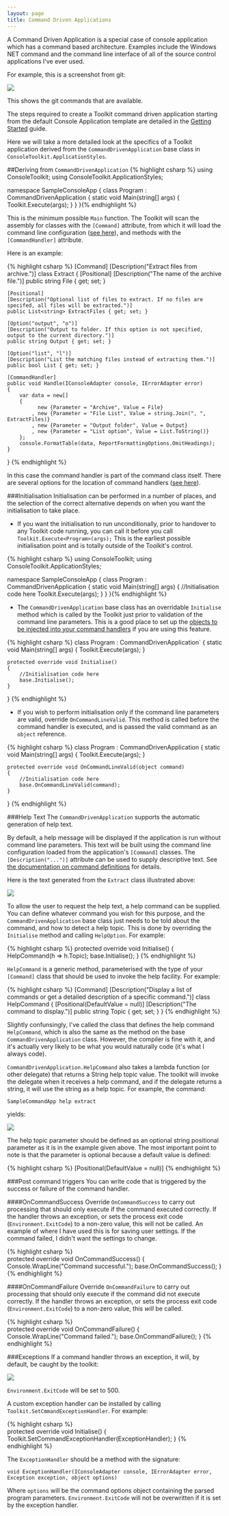 ```yaml
---
layout: page
title: Command Driven Applications 
---
```

A Command Driven Application is a special case of console application which has a command based architecture. Examples include the Windows NET command and the command line interface of all of the source control applications I've ever used.

For example, this is a screenshot from git: 

<img src="assets/images/githelpscreenshot.png" />

This shows the git commands that are available.

The steps required to create a Toolkit command driven application starting from the default Console Application template are detailed in the [Getting Started](/GettingStarted/commanddrivenapplication.html) guide.

Here we will take a more detailed look at the specifics of a Toolkit application derived from the `CommandDrivenApplication` base class in `ConsoleToolkit.ApplicationStyles`.

##Deriving from `CommandDrivenApplication`
{% highlight csharp %}
using ConsoleToolkit;
using ConsoleToolkit.ApplicationStyles;

namespace SampleConsoleApp
{
    class Program : CommandDrivenApplication
    {
        static void Main(string[] args)
        {
            Toolkit.Execute<Program>(args);
        }
    }
}{% endhighlight %}

This is the minimum possible `Main` function. The Toolkit will scan the assembly for classes with the `[Command]` attribute, from which it will load the command line configuration ([see here](commandoverview.html)), and methods with the `[CommandHandler]` attribute.

Here is an example:

{% highlight csharp %}
[Command]
[Description("Extract files from archive.")]
class Extract
{
    [Positional]
    [Description("The name of the archive file.")]
    public string File { get; set; }

    [Positional]
    [Description("Optional list of files to extract. If no files are specifed, all files will be extracted.")]
    public List<string> ExtractFiles { get; set; }   
    
    [Option("output", "o")]
    [Description("Output to folder. If this option is not specified, output to the current directory.")]
    public string Output { get; set; }
    
    [Option("list", "l")]
    [Description("List the matching files instead of extracting them.")]
    public bool List { get; set; }

    [CommandHandler]
    public void Handle(IConsoleAdapter console, IErrorAdapter error)
    {
        var data = new[]
        {
              new {Parameter = "Archive", Value = File}
            , new {Parameter = "File List", Value = string.Join(", ", ExtractFiles)}
            , new {Parameter = "Output folder", Value = Output}
            , new {Parameter = "List option", Value = List.ToString()}
        };
        console.FormatTable(data, ReportFormattingOptions.OmitHeadings);
    }
}
{% endhighlight %}

In this case the command handler is part of the command class itself. There are several options for the location of command handlers ([see here](defininghandlers.html)).

###Initialisation
Initialisation can be performed in a number of places, and the selection of the correct alternative depends on when you want the initialisation to take place.

* If you want the initialisation to run unconditionally, prior to handover to any Toolkit code running, you can call it before you call `Toolkit.Execute<Program>(args);` This is the earliest possible initialisation point and is totally outside of the Toolkit's control.

{% highlight csharp %}
using ConsoleToolkit;
using ConsoleToolkit.ApplicationStyles;

namespace SampleConsoleApp
{
    class Program : CommandDrivenApplication
    {
        static void Main(string[] args)
        {
            //Initialisation code here
            Toolkit.Execute<Program>(args);
        }
    }
}{% endhighlight %}

* The `CommandDrivenApplication` base class has an overridable `Initialise` method which is called by the Toolkit just prior to validation of the command line parameters. This is a good place to set up the [objects to be injected into your command handlers](ioc.html) if you are using this feature.

{% highlight csharp %}
class Program : CommandDrivenApplication`
{
    static void Main(string[] args)
    {
        Toolkit.Execute<Program>(args);
    }

    protected override void Initialise()
    {
        //Initialisation code here
        base.Initialise();
    }
}
{% endhighlight %}

* If you wish to perform initialisation only if the command line parameters are valid, override `OnCommandLineValid`. This method is called before the command handler is executed, and is passed the valid command as an `object` reference.

{% highlight csharp %}
class Program : CommandDrivenApplication
{
    static void Main(string[] args)
    {
        Toolkit.Execute<Program>(args);
    }

    protected override void OnCommandLineValid(object command)
    {
        //Initialisation code here
        base.OnCommandLineValid(command);
    }
}
{% endhighlight %}

###Help Text
The `CommandDrivenApplication` supports the automatic generation of help text.

By default, a help message will be displayed if the application is run without command line parameters. This text will be built using the command line configuration loaded from the application's `[Command]` classes. The `[Description("...")]` attribute can be used to supply descriptive text. See [the documentation on command definitions](commandoverview.html) for details.

Here is the text generated from the `Extract` class illustrated above:

<img src="assets/images/commandapphelptext.png" />

To allow the user to request the help text, a help command can be supplied. You can define whatever command you wish for this purpose, and the `CommandDrivenApplication` base class just needs to be told about the command, and how to detect a help topic. This is done by overriding the `Initialise` method and calling `HelpOption`. For example:

{% highlight csharp %}
protected override void Initialise()
{
    HelpCommand<HelpCommand>(h => h.Topic);
    base.Initialise();
}
{% endhighlight %}

`HelpCommand` is a generic method, parameterised with the type of your `[Command]` class that should be used to invoke the help facility. For example:

{% highlight csharp %}
[Command]
[Description("Display a list of commands or get a detailed description of a specific command.")]
class HelpCommand
{
    [Positional(DefaultValue = null)]
    [Description("The command to display.")]
    public string Topic { get; set; }
}
{% endhighlight %}

Slightly confunsingly, I've called the class that defines the help command `HelpCommand`, which is also the same as the method on the base `CommandDrivenApplication` class. However, the compiler is fine with it, and it's actually very likely to be what you would naturally code (it's what I always code). 

`CommandDrivenApplication.HelpCommand` also takes a lambda function (or other delegate) that returns a String help topic value. The toolkit will invoke the delegate when it receives a help command, and if the delegate returns a string, it will use the string as a help topic. For example, the command:

`SampleCommandApp help extract`

yields:

<img src="assets/images/commandappextracthelptext.png" />

The help topic parameter should be defined as an optional string positional parameter as it is in the example given above. The most important point to note is that the parameter is optional because a default value is defined:

{% highlight csharp %}
[Positional(DefaultValue = null)]
{% endhighlight %}
 
###Post command triggers
You can write code that is triggered by the success or failure of the command handler.

####OnCommandSuccess
Override `OnCommandSuccess` to carry out processing that should only execute if the command executed correctly. If the handler throws an exception, or sets the process exit code (`Environment.ExitCode`) to a non-zero value, this will not be called. An example of where I have used this is for saving user settings. If the command failed, I didn't want the settings to change.

{% highlight csharp %}  
protected override void OnCommandSuccess()
{
    Console.WrapLine("Command successful.");
    base.OnCommandSuccess();
}
{% endhighlight %}

####OnCommandFailure
Override `OnCommandFailure` to carry out processing that should only execute if the command did not execute correctly. If the handler throws an exception, or sets the process exit code (`Environment.ExitCode`) to a non-zero value, this *will* be called. 

{% highlight csharp %}  
protected override void OnCommandFailure()
{
    Console.WrapLine("Command failed.");
    base.OnCommandFailure();
}
{% endhighlight %}

###Exceptions
If a command handler throws an exception, it will, by default, be caught by the toolkit:

 <img src="assets/images/consoleapplicationexception.png" />

`Environment.ExitCode` will be set to 500.

A custom exception handler can be installed by calling `Toolkit.SetCmmandExceptionHandler`. For example:

{% highlight csharp %}  
protected override void Initialise()
{
    Toolkit.SetCommandExceptionHandler(ExceptionHandler);
}
{% endhighlight %}

The `ExceptionHandler` should be a method with the signature:

`void ExceptionHandler(IConsoleAdapter console, IErrorAdapter error, Exception exception, object options)`

Where `options` will be the command options object containing the parsed program parameters. `Environment.ExitCode` will not be overwritten if it is set by the exception handler. 